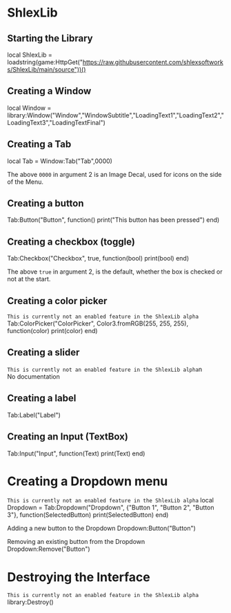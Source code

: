 # ShlexLib

## Starting the Library
local ShlexLib = loadstring(game:HttpGet("https://raw.githubusercontent.com/shlexsoftworks/ShlexLib/main/source"))()


## Creating a Window
local Window = library:Window("Window","WindowSubtitle","LoadingText1","LoadingText2","LoadingText3","LoadingTextFinal")


## Creating a Tab
local Tab = Window:Tab("Tab",0000)

The above ``0000`` in argument 2 is an Image Decal, used for icons on the side of the Menu.


## Creating a button
Tab:Button("Button", function()
   print("This button has been pressed")
end)

## Creating a checkbox (toggle)
Tab:Checkbox("Checkbox", true, function(bool)
    print(bool)
end)

The above ``true`` in argument 2, is the default, whether the box is checked or not at the start.

## Creating a color picker
``This is currently not an enabled feature in the ShlexLib alpha``
Tab:ColorPicker("ColorPicker", Color3.fromRGB(255, 255, 255), function(color)
   print(color)
end)

## Creating a slider
``This is currently not an enabled feature in the ShlexLib alpha``n\
No documentation

## Creating a label
Tab:Label("Label")

## Creating an Input (TextBox)
Tab:Input("Input", function(Text)
   print(Text)
end)

# Creating a Dropdown menu
``This is currently not an enabled feature in the ShlexLib alpha``
local Dropdown = Tab:Dropdown("Dropdown", {"Button 1", "Button 2", "Button 3"}, function(SelectedButton)
   print(SelectedButton)
end)

 Adding a new button to the Dropdown
Dropdown:Button("Button")

 Removing an existing button from the Dropdown
Dropdown:Remove("Button")

# Destroying the Interface
``This is currently not an enabled feature in the ShlexLib alpha``
library:Destroy()
